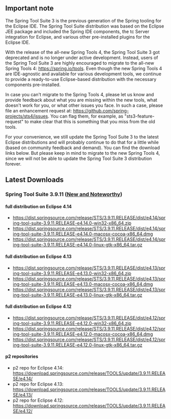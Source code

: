 ## Important note

The Spring Tool Suite 3 is the previous generation of the Spring tooling for the Eclipse IDE. The Spring Tool Suite distribution was based on the Eclipse JEE package and included the Spring IDE components, the tc Server integration for Eclipse, and various other pre-installed plugins for the Eclipse IDE.

With the release of the all-new Spring Tools 4, the Spring Tool Suite 3 got deprecated and is no longer under active development. Instead, users of the Spring Tool Suite 3 are highly encouraged to migrate to the all-new Spring Tools 4: https://spring.io/tools. Even though the new Spring Tools 4 are IDE-agnostic and available for various development tools, we continue to provide a ready-to-use Eclipse-based distribution with the necessary components pre-installed.

In case you can't migrate to the Spring Tools 4, please let us know and provide feedback about what you are missing within the new tools, what doesn't work for you, or what other issues you face. In such a case, please file an enhancement request at: https://github.com/spring-projects/sts4/issues. You can flag them, for example, as  "sts3-feature-request" to make clear that this is something that you miss from the old tools.

For your convenience, we still update the Spring Tool Suite 3 to the latest Eclipse distributions and will probably continue to do that for a little while (based on community feedback and demand). You can find the download links below. But please keep in mind to migrate to the new Spring Tools 4, since we will not be able to update the Spring Tool Suite 3 distribution forever.

## Latest Downloads

### Spring Tool Suite 3.9.11 ([New and Noteworthy](https://docs.spring.io/sts/nan/v3911/NewAndNoteworthy.html))

#### full distribution on Eclipse 4.14

  * https://dist.springsource.com/release/STS/3.9.11.RELEASE/dist/e4.14/spring-tool-suite-3.9.11.RELEASE-e4.14.0-win32-x86_64.zip
  * https://dist.springsource.com/release/STS/3.9.11.RELEASE/dist/e4.14/spring-tool-suite-3.9.11.RELEASE-e4.14.0-macosx-cocoa-x86_64.dmg
  * https://dist.springsource.com/release/STS/3.9.11.RELEASE/dist/e4.14/spring-tool-suite-3.9.11.RELEASE-e4.14.0-linux-gtk-x86_64.tar.gz

#### full distribution on Eclipse 4.13

  * https://dist.springsource.com/release/STS/3.9.11.RELEASE/dist/e4.13/spring-tool-suite-3.9.11.RELEASE-e4.13.0-win32-x86_64.zip
  * https://dist.springsource.com/release/STS/3.9.11.RELEASE/dist/e4.13/spring-tool-suite-3.9.11.RELEASE-e4.13.0-macosx-cocoa-x86_64.dmg
  * https://dist.springsource.com/release/STS/3.9.11.RELEASE/dist/e4.13/spring-tool-suite-3.9.11.RELEASE-e4.13.0-linux-gtk-x86_64.tar.gz

#### full distribution on Eclipse 4.12

  * https://dist.springsource.com/release/STS/3.9.11.RELEASE/dist/e4.12/spring-tool-suite-3.9.11.RELEASE-e4.12.0-win32-x86_64.zip
  * https://dist.springsource.com/release/STS/3.9.11.RELEASE/dist/e4.12/spring-tool-suite-3.9.11.RELEASE-e4.12.0-macosx-cocoa-x86_64.dmg
  * https://dist.springsource.com/release/STS/3.9.11.RELEASE/dist/e4.12/spring-tool-suite-3.9.11.RELEASE-e4.12.0-linux-gtk-x86_64.tar.gz

#### p2 repositories

  * p2 repo for Eclipse 4.14: https://download.springsource.com/release/TOOLS/update/3.9.11.RELEASE/e4.14/
  * p2 repo for Eclipse 4.13: https://download.springsource.com/release/TOOLS/update/3.9.11.RELEASE/e4.13/
  * p2 repo for Eclipse 4.12: https://download.springsource.com/release/TOOLS/update/3.9.11.RELEASE/e4.12/

